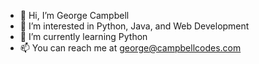 - 👋 Hi, I’m George Campbell
- 👀 I’m interested in Python, Java, and Web Development
- 🌱 I’m currently learning Python
- 📫 You can reach me at george@campbellcodes.com

<!---
Gwcampbellthe2nd/Gwcampbellthe2nd is a ✨ special ✨ repository because its `README.md` (this file) appears on your GitHub profile.
You can click the Preview link to take a look at your changes.
--->
